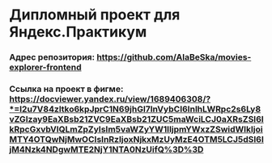 # Дипломный проект для Яндекс.Практикум
### Адрес репозитория: https://github.com/AlaBeSka/movies-explorer-frontend
### Ссылка на проект в фигме: https://docviewer.yandex.ru/view/1689406308/?*=I2u7V84zltko6kpJprC1N69jhGl7InVybCI6InlhLWRpc2s6Ly8vZGlzay9EaXBsb21ZVC9EaXBsb21ZUC5maWciLCJ0aXRsZSI6IkRpcGxvbVlQLmZpZyIsIm5vaWZyYW1lIjpmYWxzZSwidWlkIjoiMTY4OTQwNjMwOCIsInRzIjoxNjkxMzUyMzE4OTM5LCJ5dSI6IjM4Nzk4NDgwMTE2NjY1NTA0NzUifQ%3D%3D